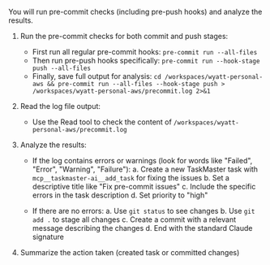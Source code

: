 You will run pre-commit checks (including pre-push hooks) and analyze the results.

1. Run the pre-commit checks for both commit and push stages:
   - First run all regular pre-commit hooks: `pre-commit run --all-files`
   - Then run pre-push hooks specifically: `pre-commit run --hook-stage push --all-files`
   - Finally, save full output for analysis: `cd /workspaces/wyatt-personal-aws && pre-commit run --all-files --hook-stage push > /workspaces/wyatt-personal-aws/precommit.log 2>&1`

2. Read the log file output:
   - Use the Read tool to check the content of `/workspaces/wyatt-personal-aws/precommit.log`

3. Analyze the results:
   - If the log contains errors or warnings (look for words like "Failed", "Error", "Warning", "Failure"):
     a. Create a new TaskMaster task with `mcp__taskmaster-ai__add_task` for fixing the issues
     b. Set a descriptive title like "Fix pre-commit issues"
     c. Include the specific errors in the task description
     d. Set priority to "high"

   - If there are no errors:
     a. Use `git status` to see changes
     b. Use `git add .` to stage all changes
     c. Create a commit with a relevant message describing the changes
     d. End with the standard Claude signature

4. Summarize the action taken (created task or committed changes)
